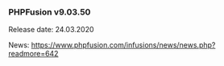 ### PHPFusion v9.03.50
Release date: 24.03.2020

News: https://www.phpfusion.com/infusions/news/news.php?readmore=642
